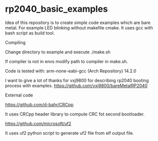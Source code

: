 # rp2040_basic_examples
Idea of this repository is to create simple code examples which are bare metal.  For example LED blinking without makefile cmake. It uses gcc with bash script as build tool.

Compiling

Change directory to example and execute ./make.sh

If compiler is not in envs modify path to compiler in make.sh.

Code is tested with:
arm-none-eabi-gcc (Arch Repository) 14.2.0

I want to give a lot of thanks for vxj9800 for describing rp2040 booting process with examples.
https://github.com/vxj9800/bareMetalRP2040

External code

https://github.com/d-bahr/CRCpp

It uses CRCpp header library to compute CRC fot second bootloader.

https://github.com/microsoft/uf2

It uses uf2 python script to generate uf2 file from elf output file.